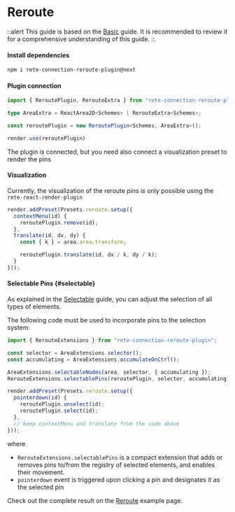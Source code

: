 # Reroute

::alert
This guide is based on the [Basic](./basic) guide. It is recommended to review it for a comprehensive understanding of this guide.
::


#### Install dependencies

```bash
npm i rete-connection-reroute-plugin@next
```

#### Plugin connection

```ts
import { ReroutePlugin, RerouteExtra } from "rete-connection-reroute-plugin";

type AreaExtra = ReactArea2D<Schemes> | RerouteExtra<Schemes>;

const reroutePlugin = new ReroutePlugin<Schemes, AreaExtra>();

render.use(reroutePlugin)
```

The plugin is connected, but you need also connect a visualization preset to render the pins

#### Visualization

Currently, the visualization of the reroute pins is only possible using the `rete-react-render-plugin`

```ts
render.addPreset(Presets.reroute.setup({
  contextMenu(id) {
    reroutePlugin.remove(id);
  },
  translate(id, dx, dy) {
    const { k } = area.area.transform;

    reroutePlugin.translate(id, dx / k, dy / k);
  }
}));
```

#### Selectable Pins {#selectable}

As explained in the [Selectable](./selectable) guide, you can adjust the selection of all types of elements.

The following code must be used to incorporate pins to the selection system:

```ts
import { RerouteExtensions } from "rete-connection-reroute-plugin";

const selector = AreaExtensions.selector();
const accumulating = AreaExtensions.accumulateOnCtrl();

AreaExtensions.selectableNodes(area, selector, { accumulating });
RerouteExtensions.selectablePins(reroutePlugin, selector, accumulating);

render.addPreset(Presets.reroute.setup({
  pointerdown(id) {
    reroutePlugin.unselect(id);
    reroutePlugin.select(id);
  },
  // keep contextMenu and translate from the code above
}));

```

where
- `RerouteExtensions.selectablePins` is a compact extension that adds or removes pins to/from the registry of selected elements, and enables their movement.
- `pointerdown` event is triggered upon clicking a pin and designates it as the selected pin

Check out the complete result on the [Reroute](/examples/reroute) example page.
